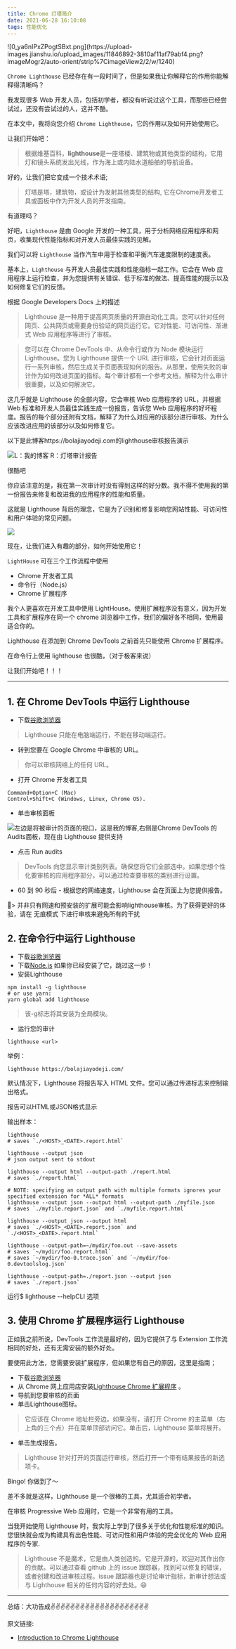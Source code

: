 ```yaml
---
title: Chrome 灯塔简介
date: 2021-06-28 16:10:08
tags: 性能优化
---
```


<meta name="referrer" content="no-referrer"/>
![0_ya6nIPxZPogtSBxt.png](https://upload-images.jianshu.io/upload_images/11846892-3810af11af79abf4.png?imageMogr2/auto-orient/strip%7CimageView2/2/w/1240)

`Chrome Lighthouse` 已经存在有一段时间了，但是如果我让你解释它的作用你能解释得清晰吗？

我发现很多 Web 开发人员，包括初学者，都没有听说过这个工具，而那些已经尝试过，还没有尝试过的人，这并不酷。

在本文中，我将向您介绍 `Chrome Lighthouse`，它的作用以及如何开始使用它。

让我们开始吧：

>根据维基百科，**lighthouse**是一座塔楼、建筑物或其他类型的结构，它用灯和镜头系统发出光线，作为海上或内陆水道船舶的导航设备。

好的，让我们把它变成一个技术术语;

>灯塔是塔，建筑物，或设计为发射其他类型的结构, 它在Chrome开发者工具或面板中作为开发人员的开发指南。


有道理吗？

好吧，`Lighthouse` 是由 Google 开发的一种工具，用于分析网络应用程序和网页，收集现代性能指标和对开发人员最佳实践的见解。

我们可以将 `Lighthouse` 当作汽车中用于检查和平衡汽车速度限制的速度表。

基本上，`Lighthouse` 与开发人员最佳实践和性能指标一起工作。它会在 Web 应用程序上运行检查，并为您提供有关错误、低于标准的做法、提高性能的提示以及如何修复它们的反馈。

根据 Google Developers Docs 上的描述

>Lighthouse 是一种用于提高网页质量的开源自动化工具。您可以针对任何网页、公共网页或需要身份验证的网页运行它。它对性能、可访问性、渐进式 Web 应用程序等进行了审核。

>您可以在 Chrome DevTools 中、从命令行或作为 Node 模块运行 Lighthouse。您为 Lighthouse 提供一个 URL 进行审核，它会针对页面运行一系列审核，然后生成关于页面表现如何的报告。从那里，使用失败的审计作为如何改进页面的指标。每个审计都有一个参考文档，解释为什么审计很重要，以及如何解决它。

这几乎就是 Lighthouse 的全部内容，它会审核 Web 应用程序的 URL，并根据 Web 标准和开发人员最佳实践生成一份报告，告诉您 Web 应用程序的好坏程度。报告的每个部分还附有文档，解释了为什么对应用的该部分进行审核、为什么应该改进应用的该部分以及如何修复它。

以下是此博客https://bolajiayodeji.com的lighthouse审核报告演示

![L：我的博客  R：灯塔审计报告](https://upload-images.jianshu.io/upload_images/11846892-9fc98b587f410325.png?imageMogr2/auto-orient/strip%7CimageView2/2/w/1240)

很酷吧

你应该注意的是，我在第一次审计时没有得到这样的好分数。我不得不使用我的第一份报告来修复和改进我的应用程序的性能和质量。

这就是 Lighthouse 背后的理念，它是为了识别和修复影响您网站性能、可访问性和用户体验的常见问题。

![](https://upload-images.jianshu.io/upload_images/11846892-ab69e8d39730ae0a.png?imageMogr2/auto-orient/strip%7CimageView2/2/w/1240)

现在，让我们进入有趣的部分，如何开始使用它！

`LightHouse` 可在三个工作流程中使用

* Chrome 开发者工具
* 命令行（Node.js）
* Chrome 扩展程序

我个人更喜欢在开发工具中使用 LightHouse。使用扩展程序没有意义，因为开发工具和扩展程序在同一个 chrome 浏览器中工作，我们的偏好各不相同，使用最适合你的。

Lighthouse 在添加到 Chrome DevTools 之前首先只能使用 Chrome 扩展程序。

在命令行上使用 lighthouse 也很酷，（对于极客来说）

让我们开始吧！！！

---

## 1. 在 Chrome DevTools 中运行 Lighthouse


* 下载[谷歌浏览器](https://www.google.com/chrome/)

> Lighthouse 只能在电脑端运行，不能在移动端运行。

* 转到您要在 Google Chrome 中审核的 URL。

>你可以审核网络上的任何 URL。

* 打开 Chrome 开发者工具

```
Command+Option+C (Mac)
Control+Shift+C (Windows, Linux, Chrome OS).
```

* 单击审核面板

![左边是将被审计的页面的视口，这是我的博客,右侧是Chrome DevTools 的 Audits面板，现在由 Lighthouse 提供支持](https://upload-images.jianshu.io/upload_images/11846892-0bbb64e2a398a624.png?imageMogr2/auto-orient/strip%7CimageView2/2/w/1240)

* 点击 Run audits

>DevTools 向您显示审计类别列表。确保您将它们全部选中。如果您想个性化要审核的应用程序部分，可以通过检查要审核的类别进行设置。

* 60 到 90 秒后 - 根据您的网络速度，Lighthouse 会在页面上为您提供报告。

> 并非只有网速和预安装的扩展可能会影响lighthouse审核。为了获得更好的体验，请在 无痕模式 下进行审核来避免所有的干扰

## 2. 在命令行中运行 Lighthouse

* 下载[谷歌浏览器](https://www.google.com/chrome/)
* 下载[Node.js](https://nodejs.org/en/) 如果你已经安装了它，跳过这一步！
* 安装Lighthouse

```
npm install -g lighthouse
# or use yarn:
yarn global add lighthouse
```

>该-g标志将其安装为全局模块。

* 运行您的审计

```
lighthouse <url>
```

举例：
```
lighthouse https://bolajiayodeji.com/
```

默认情况下，Lighthouse 将报告写入 HTML 文件。您可以通过传递标志来控制输出格式。

报告可以HTML或JSON格式显示

输出样本：

```
lighthouse
# saves `./<HOST>_<DATE>.report.html`

lighthouse --output json
# json output sent to stdout

lighthouse --output html --output-path ./report.html
# saves `./report.html`

# NOTE: specifying an output path with multiple formats ignores your specified extension for *ALL* formats
lighthouse --output json --output html --output-path ./myfile.json
# saves `./myfile.report.json` and `./myfile.report.html`

lighthouse --output json --output html
# saves `./<HOST>_<DATE>.report.json` and `./<HOST>_<DATE>.report.html`

lighthouse --output-path=~/mydir/foo.out --save-assets
# saves `~/mydir/foo.report.html`
# saves `~/mydir/foo-0.trace.json` and `~/mydir/foo-0.devtoolslog.json`

lighthouse --output-path=./report.json --output json
# saves `./report.json`
```

运行$ lighthouse --helpCLI 选项

## 3. 使用 Chrome 扩展程序运行 Lighthouse

正如我之前所说，DevTools 工作流是最好的，因为它提供了与 Extension 工作流相同的好处，还有无需安装的额外好处。

要使用此方法，您需要安装扩展程序，但如果您有自己的原因，这里是指南；


* 下载[谷歌浏览器](https://www.google.com/chrome/)
* 从 Chrome 网上应用店安装[Lighthouse Chrome 扩展程序](https://chrome.google.com/webstore/detail/lighthouse/blipmdconlkpinefehnmjammfjpmpbjk) 。
* 导航到您要审核的页面
* 单击Lighthouse图标。

>它应该在 Chrome 地址栏旁边。如果没有，请打开 Chrome 的主菜单（右上角的三个点）并在菜单顶部访问它。单击后，Lighthouse 菜单将展开。

* 单击生成报告。

>Lighthouse 针对打开的页面运行审核，然后打开一个带有结果报告的新选项卡。

Bingo! 你做到了～

差不多就是这样，Lighthouse 是一个很棒的工具，尤其适合初学者。

在审核 Progressive Web 应用时，它是一个非常有用的工具。

当我开始使用 Lighthouse 时，我实际上学到了很多关于优化和性能标准的知识。您很快就会成为构建具有出色性能、可访问性和用户体验的完全优化的 Web 应用程序的专家.

>Lighthouse 不是魔术，它是由人类创造的。它是开源的，欢迎对其作出你的贡献。可以通过查看 github 上的 issue 跟踪器，找到可以修复的错误，或者创建和改进审核过程。issue 跟踪器也是讨论审计指标，新审计想法或与 Lighthouse 相关的任何内容的好去处。😄

---
总结：大功告成✌️✌️✌️✌️✌️✌️✌️✌️✌️✌️✌️✌️✌️✌️✌️✌️✌️✌️✌️✌️


原文链接:
* [Introduction to Chrome Lighthouse](https://www.freecodecamp.org/news/introduction-to-chrome-lighthouse/)
